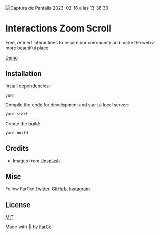 ![Captura de Pantalla 2023-02-16 a las 13 38 33](https://user-images.githubusercontent.com/854320/219367164-1007ec9d-1933-44ff-8d37-8e8c42f34fbf.jpg)

# Interactions Zoom Scroll

Free, refined interactions to inspire our community and make the web a more beautiful place.

[Demo](https://interactions-zoom-scroll.onrender.com/)


## Installation

Install dependencies:

```
yarn
```

Compile the code for development and start a local server:

```
yarn start
```

Create the build:

```
yarn build
```

## Credits

- Images from [Unsplash](https://unsplash.com/)

## Misc

Follow FarCo: [Twitter](https://twitter.com/farco_studio), [GitHub](https://github.com/farco-studio), [Instagram](https://www.instagram.com/farco_studio/)

## License
[MIT](LICENSE)

Made with :green_heart: by [FarCo](http://www.farcostudio.com)
